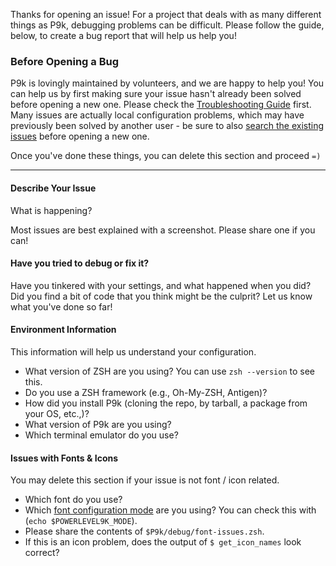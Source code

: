 Thanks for opening an issue! For a project that deals with as many different things as P9k, debugging problems can be difficult. Please follow the guide, below, to create a bug report that will help us help you!

### Before Opening a Bug
P9k is lovingly maintained by volunteers, and we are happy to help you! You can help us by first making sure your issue hasn't already been solved before opening a new one. Please check the [Troubleshooting Guide](https://github.com/bhilburn/powerlevel9k/wiki/Troubleshooting) first. Many issues are actually local configuration problems, which may have previously been solved by another user - be sure to also [search the existing issues](https://github.com/bhilburn/powerlevel9k/issues?utf8=%E2%9C%93&q=is%3Aissue) before opening a new one.

Once you've done these things, you can delete this section and proceed `=)`

-----

#### Describe Your Issue
What is happening?

Most issues are best explained with a screenshot. Please share one if you can!

#### Have you tried to debug or fix it?


Have you tinkered with your settings, and what happened when you did? Did you find a bit of code that you think might be the culprit? Let us know what you've done so far!

#### Environment Information
This information will help us understand your configuration. 

  - What version of ZSH are you using? You can use `zsh --version` to see this.
  - Do you use a ZSH framework (e.g., Oh-My-ZSH, Antigen)?
  - How did you install P9k (cloning the repo, by tarball, a package from your OS, etc.,)?
  - What version of P9k are you using?
  - Which terminal emulator do you use?

#### Issues with Fonts & Icons
You may delete this section if your issue is not font / icon related.

  - Which font do you use?
  - Which [font configuration mode](https://github.com/bhilburn/powerlevel9k/wiki/About-Fonts) are you using? You can check this with (`echo $POWERLEVEL9K_MODE`).
  - Please share the contents of `$P9k/debug/font-issues.zsh`.
  - If this is an icon problem, does the output of `$ get_icon_names` look correct?
